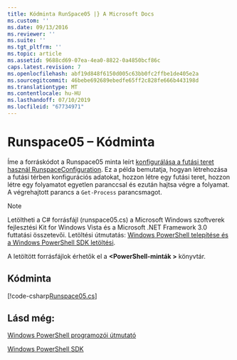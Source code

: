 ```yaml
---
title: Kódminta RunSpace05 |} A Microsoft Docs
ms.custom: ''
ms.date: 09/13/2016
ms.reviewer: ''
ms.suite: ''
ms.tgt_pltfrm: ''
ms.topic: article
ms.assetid: 9688cd69-07ea-4ea0-8822-0a4850bcf86c
caps.latest.revision: 7
ms.openlocfilehash: abf19d848f6150d005c63bb0fc2ffbe1de405e2a
ms.sourcegitcommit: 46bebe692689ebedfe65ff2c828fe666b443198d
ms.translationtype: MT
ms.contentlocale: hu-HU
ms.lasthandoff: 07/10/2019
ms.locfileid: "67734971"
---
```

# <a name="runspace05-code-sample"></a>Runspace05 – Kódminta

Íme a forráskódot a Runspace05 minta leírt [konfigurálása a futási teret használ RunspaceConfiguration](https://msdn.microsoft.com/en-us/42681d19-2d05-4975-befd-afb1990e79b2). Ez a példa bemutatja, hogyan létrehozása a futási térben konfigurációs adatokat, hozzon létre egy futási teret, hozzon létre egy folyamatot egyetlen paranccsal és ezután hajtsa végre a folyamat. A végrehajtott parancs a `Get-Process` parancsmagot.

> [!NOTE]
> Letöltheti a C# forrásfájl (runspace05.cs) a Microsoft Windows szoftverek fejlesztési Kit for Windows Vista és a Microsoft .NET Framework 3.0 futtatási összetevői. Letöltési útmutatás: [Windows PowerShell telepítése és a Windows PowerShell SDK letöltési](/powershell/developer/installing-the-windows-powershell-sdk).
>
> A letöltött forrásfájlok érhetők el a  **\<PowerShell-minták >** könyvtár.

## <a name="code-sample"></a>Kódminta

[!code-csharp[Runspace05.cs](../../powershell-sdk-samples/SDK-2.0/csharp/Runspace05/Runspace05.cs#L11-L86 "Runspace05.cs")]

## <a name="see-also"></a>Lásd még:

[Windows PowerShell programozói útmutató](./windows-powershell-programmer-s-guide.md)

[Windows PowerShell SDK](../windows-powershell-reference.md)